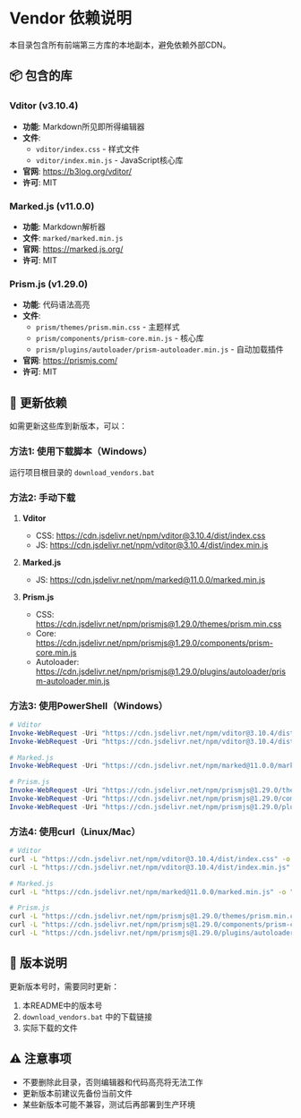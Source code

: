 # Vendor 依赖说明

本目录包含所有前端第三方库的本地副本，避免依赖外部CDN。

## 📦 包含的库

### Vditor (v3.10.4)
- **功能**: Markdown所见即所得编辑器
- **文件**: 
  - `vditor/index.css` - 样式文件
  - `vditor/index.min.js` - JavaScript核心库
- **官网**: https://b3log.org/vditor/
- **许可**: MIT

### Marked.js (v11.0.0)
- **功能**: Markdown解析器
- **文件**: `marked/marked.min.js`
- **官网**: https://marked.js.org/
- **许可**: MIT

### Prism.js (v1.29.0)
- **功能**: 代码语法高亮
- **文件**:
  - `prism/themes/prism.min.css` - 主题样式
  - `prism/components/prism-core.min.js` - 核心库
  - `prism/plugins/autoloader/prism-autoloader.min.js` - 自动加载插件
- **官网**: https://prismjs.com/
- **许可**: MIT

## 🔄 更新依赖

如需更新这些库到新版本，可以：

### 方法1: 使用下载脚本（Windows）
运行项目根目录的 `download_vendors.bat`

### 方法2: 手动下载
1. **Vditor**
   - CSS: https://cdn.jsdelivr.net/npm/vditor@3.10.4/dist/index.css
   - JS: https://cdn.jsdelivr.net/npm/vditor@3.10.4/dist/index.min.js

2. **Marked.js**
   - JS: https://cdn.jsdelivr.net/npm/marked@11.0.0/marked.min.js

3. **Prism.js**
   - CSS: https://cdn.jsdelivr.net/npm/prismjs@1.29.0/themes/prism.min.css
   - Core: https://cdn.jsdelivr.net/npm/prismjs@1.29.0/components/prism-core.min.js
   - Autoloader: https://cdn.jsdelivr.net/npm/prismjs@1.29.0/plugins/autoloader/prism-autoloader.min.js

### 方法3: 使用PowerShell（Windows）
```powershell
# Vditor
Invoke-WebRequest -Uri "https://cdn.jsdelivr.net/npm/vditor@3.10.4/dist/index.css" -OutFile "vditor/index.css"
Invoke-WebRequest -Uri "https://cdn.jsdelivr.net/npm/vditor@3.10.4/dist/index.min.js" -OutFile "vditor/index.min.js"

# Marked.js
Invoke-WebRequest -Uri "https://cdn.jsdelivr.net/npm/marked@11.0.0/marked.min.js" -OutFile "marked/marked.min.js"

# Prism.js
Invoke-WebRequest -Uri "https://cdn.jsdelivr.net/npm/prismjs@1.29.0/themes/prism.min.css" -OutFile "prism/themes/prism.min.css"
Invoke-WebRequest -Uri "https://cdn.jsdelivr.net/npm/prismjs@1.29.0/components/prism-core.min.js" -OutFile "prism/components/prism-core.min.js"
Invoke-WebRequest -Uri "https://cdn.jsdelivr.net/npm/prismjs@1.29.0/plugins/autoloader/prism-autoloader.min.js" -OutFile "prism/plugins/autoloader/prism-autoloader.min.js"
```

### 方法4: 使用curl（Linux/Mac）
```bash
# Vditor
curl -L "https://cdn.jsdelivr.net/npm/vditor@3.10.4/dist/index.css" -o "vditor/index.css"
curl -L "https://cdn.jsdelivr.net/npm/vditor@3.10.4/dist/index.min.js" -o "vditor/index.min.js"

# Marked.js
curl -L "https://cdn.jsdelivr.net/npm/marked@11.0.0/marked.min.js" -o "marked/marked.min.js"

# Prism.js
curl -L "https://cdn.jsdelivr.net/npm/prismjs@1.29.0/themes/prism.min.css" -o "prism/themes/prism.min.css"
curl -L "https://cdn.jsdelivr.net/npm/prismjs@1.29.0/components/prism-core.min.js" -o "prism/components/prism-core.min.js"
curl -L "https://cdn.jsdelivr.net/npm/prismjs@1.29.0/plugins/autoloader/prism-autoloader.min.js" -o "prism/plugins/autoloader/prism-autoloader.min.js"
```

## 📝 版本说明

更新版本号时，需要同时更新：
1. 本README中的版本号
2. `download_vendors.bat` 中的下载链接
3. 实际下载的文件

## ⚠️ 注意事项

- 不要删除此目录，否则编辑器和代码高亮将无法工作
- 更新版本前建议先备份当前文件
- 某些新版本可能不兼容，测试后再部署到生产环境

